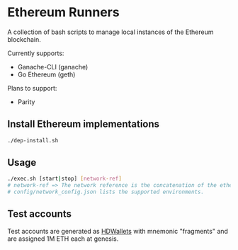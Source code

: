 # Ethereum Runners
A collection of bash scripts to manage local instances of the Ethereum blockchain.

Currently supports:
* Ganache-CLI (ganache)
* Go Ethereum (geth)

Plans to support:
* Parity

## Install Ethereum implementations
```bash
./dep-install.sh
```

## Usage
```bash
./exec.sh [start|stop] [network-ref]
# network-ref => The network reference is the concatenation of the ethereum implementation and the local environment. (eg) [ganache + UnitTest] ~ local ganache chain in the UnitTest environment.
# config/network_config.json lists the supported environments.
```

## Test accounts
Test accounts are generated as [HDWallets](https://github.com/trufflesuite/truffle-hdwallet-provider) with mnemonic "fragments" and are assigned 1M ETH each at genesis.
